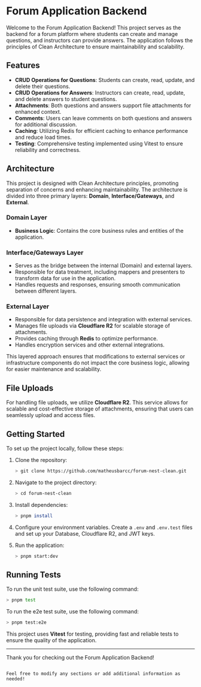 # Forum Application Backend

Welcome to the Forum Application Backend! This project serves as the backend for a forum platform where students can create and manage questions, and instructors can provide answers. The application follows the principles of Clean Architecture to ensure maintainability and scalability.

## Features

- **CRUD Operations for Questions**: Students can create, read, update, and delete their questions.
- **CRUD Operations for Answers**: Instructors can create, read, update, and delete answers to student questions.
- **Attachments**: Both questions and answers support file attachments for enhanced context.
- **Comments**: Users can leave comments on both questions and answers for additional discussion.
- **Caching**: Utilizing Redis for efficient caching to enhance performance and reduce load times.
- **Testing**: Comprehensive testing implemented using Vitest to ensure reliability and correctness.

## Architecture

This project is designed with Clean Architecture principles, promoting separation of concerns and enhancing maintainability. The architecture is divided into three primary layers: **Domain**, **Interface/Gateways**, and **External**.

### Domain Layer

- **Business Logic**: Contains the core business rules and entities of the application.

### Interface/Gateways Layer

- Serves as the bridge between the internal (Domain) and external layers.
- Responsible for data treatment, including mappers and presenters to transform data for use in the application.
- Handles requests and responses, ensuring smooth communication between different layers.

### External Layer

- Responsible for data persistence and integration with external services.
- Manages file uploads via **Cloudflare R2** for scalable storage of attachments.
- Provides caching through **Redis** to optimize performance.
- Handles encryption services and other external integrations.

This layered approach ensures that modifications to external services or infrastructure components do not impact the core business logic, allowing for easier maintenance and scalability.


## File Uploads

For handling file uploads, we utilize **Cloudflare R2**. This service allows for scalable and cost-effective storage of attachments, ensuring that users can seamlessly upload and access files.

## Getting Started

To set up the project locally, follow these steps:

1. Clone the repository:
    ```sh
    > git clone https://github.com/matheusbarcc/forum-nest-clean.git
    ```

2. Navigate to the project directory:
   ```sh
   > cd forum-nest-clean
   ```

3. Install dependencies:
   ```sh
   > pnpm install
   ```

4. Configure your environment variables. Create a `.env` and `.env.test` files and set up your Database, Cloudflare R2, and JWT keys.

5. Run the application:
   ```sh
   > pnpm start:dev
   ```

## Running Tests

To run the unit test suite, use the following command:

```sh
> pnpm test
```

To run the e2e test suite, use the following command:

```sh
> pnpm test:e2e
```

This project uses **Vitest** for testing, providing fast and reliable tests to ensure the quality of the application.

---

Thank you for checking out the Forum Application Backend!
```

Feel free to modify any sections or add additional information as needed!
